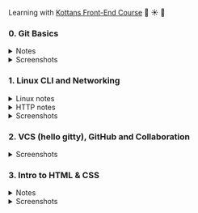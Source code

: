 Learning with [Kottans Front-End Course](https://github.com/kottans/frontend) :palm_tree: :sunny: :tropical_drink:

### 0. Git Basics

<details>
<summary>Notes</summary>

`a` - added, `c` - changed  
`git log` - review the commit history  
`git log -p` - review the commit history with details of changes  
`git show commitId` - info about commit and associated patch  
`git config -l` - to look at config  
`checkout` (for unstaged "undos") and `reset` (for staged "undos") are generally used for making local or private 'undos'. `revert` is considered a safe operation for 'public undos' as it creates new history which can be shared remotely and doesn't overwrite history remote team members may be dependent on.  
`git commit --amend` - allows us to modify and add changes to the **most recent** commit. Avoid for public commits as would create mess.
`git merge --abort` - If there are merge conflicts (meaning files are incompatible), --abort can be used to abort the merge action.  
`git branch -r` - lists remote branches

</details>

<details>
<summary>Screenshots</summary>

![Introduction to Git and GitHub - week 1](task_git_basics/git_week_1.png)

![Introduction to Git and GitHub - week 2](task_git_basics/git_week_2.png)

![git main tab test results](task_git_basics/git_main.png)

![git remote tab test results](task_git_basics/git_remote.png)

</details>

### 1. Linux CLI and Networking

<details>
<summary>Linux notes</summary>

`ls` - list content of directory in alphabetical order  
`ls -l` - long list

1.  `-` - file or `d` - directory
2.  9 characters related to security divided on 3 sets (user(owner), group, other(world)) of 3 permissions (rwx)
    `r` - read file  
     `w` - write/modify file  
     `x` - execute file. This permission is given only if file is a program  
     `-` - permission revoked (відкликаний)
3.  owner
4.  group owner
5.  size of the file in bytes
6.  time the file was last modified
7.  filename

  <details>
  <summary>Screenshots</summary>

![linux long list example](task_linux_cli/linux_long_list.png)

![permission groups](task_linux_cli/permissions.png)

  </details>

`chmod` - change mode  
 `chmod o+x FileName`
`o` - other (could be u (user) or g(group))  
 `+` - add permission  
 `x` - execute (could be r(read) or w(wright))  
 `*` - wildcard, matches any number of characters, so file name `*` matches all the files in the directory
`?` - wildcard, matches exactly one character (s?n)  
`groups` - listing of current user group memberships

`more FileName` - view content of a file. Hit the spacebar to see next page of file content  
`mkdir DirectoryName` - make directory.  
`mv FileName TargetDirectoryName` - Move file into directory  
`mv OldFileName NewFileName` - rename file  
`cd TargetDirectory` - change directory to target directory  
`pwd` - print working directory (to find out where you are)  
`cd ..` - change directory to previous directory  
`cp OriginalFileName CopiedFileName` - copy file  
`cp -r` - copy directory  
`rm` - remove file  
`rmdir` - remove empty directory  
`rm -r` - remove directory tree  
`/` - root directory

`~` - home directory  
`man -k Keyword` - search command that has Keyword somewhere  
`find -name "Name"`  
`cat` - concatenate  
`>` - where you want output of concatenation go. over-writes existing file  
`>>` - appends to existing file

`lpr` - send to default printer (line printer)  
`lpq` - display print queue  
`lprm` - remove from print queue

`df` - disc free. "Used" and "Available" columns do not add up to the "1k-blocks" (total) column. That is because a percentage of the disk is always set aside for administrative use. In this case, 5% of each disk is reserved.

`ps aux` - process status  
`|` - pipe, sends the output of a command as the input to another command  
`grep` - file for a particular pattern of characters

</details>

<details>
<summary>HTTP notes</summary>

Every request raised by the browser is **independent**. The HTTP protocol is **stateless**. That means that each individual request needs to carry all the information needed to fulfill it (through headers).  
The requests are sent, and responses are received over the **TCP/IP layer**. The default port for HTTP communication is **port 80**, but this can be configured differently for different applications. A TCP stream is broken into IP packets, and it ensures that those packets always arrive in the correct order without fail. HTTP is an application layer protocol over TCP, which is over IP.
HTTPS is a secure version of HTTP, inserting an additional layer between HTTP and TCP called TLS or SSL (Transport Layer Security or **Secure Sockets Layer**, respectively). HTTPS communicates over **port 443** by default.
HTTPS uses the Secure Sockets Layer (SSL) or Transport Layer Security (TLS) to encrypt the entire communication between the client and the server. This makes sure that the client is connected only to the right server. Also, it verifies that the data is transferred only to the intended server.  
When a client makes a request over HTTPS, it first tries to locate a certificate on the server. If the cert is found, it attempts to verify it against its known list of CAs. If it's not one of the listed CAs, it might show a dialog to the user warning about the website's certificate. Once the certificate is verified, the SSL handshake is complete, and secure transmission is in effect.
An HTTP connection is identified by source-IP, source-port and destination-IP, destination-port.
Steps:

- resolve IP address from host name via DNS
- establish a connection with the server
- send a request
- wait for a response
- close connection
  HTTP/1.1 introduced persistent connections, long-lived connections that stay open until the client closes them.  
  browsers/clients also employ a technique, called parallel connections, to minimize network delays.  
  2.0 - multiple requests with one connection
  HTTP request parts:
  1. Request line: verb, path, HTTP version (GET /articles/http-basics HTTP/1.1)
  2. Headers
  3. Body  
     HTTP response parts:
  4. Status line: includes a status code that indicates whether the request succeeded (status code 200) or why the request failed. It also includes the HTTP version and a very brief description of the status. (HTTP/1.1 200 OK)
  5. Headers
  6. Body

</details>

<details>
<summary>Screenshots</summary>

![Linux quiz](task_linux_cli/linux_quiz.png)

</details>

### 2. VCS (hello gitty), GitHub and Collaboration

<details>
<summary>Screenshots</summary>

![Introduction to Git and GitHub - week 3](task_git_collaboration/git_week_3.png)

![Introduction to Git and GitHub - week 4](task_git_collaboration/git_week_4.png)

</details>

### 3. Intro to HTML & CSS

<details>
<summary>Notes</summary>

Horizontal margins do not collapse. Vertical margins collapse.

`position: relative` The element is positioned according to the normal flow of the document, and then offset **relative to itself** based on the values of top, right, bottom, and left. The offset **does not affect the position of any other elements**; thus, the **space** given for the element **in the page layout is the same** as if position were static.  
`position: absolute` The element is **removed from the normal document flow**, and no space is created for the element in the page layout. It is positioned **relative to its closest positioned ancestor**, if any; otherwise, it is placed relative to the initial containing block. Its final position is determined by the values of top, right, bottom, and left.  
`position: fixed` The element is **removed from the normal document flow**, and no space is created for the element in the page layout. It is positioned **relative to the initial containing block** established by the viewport.

CSS Specificity: 0,0,0,0 (inline style, id, class/pseudo-class/attribute, elements reference)

`div, p` Selects all **div** elements and all **p** elements  
`div p` Selects all **p** elements inside **div** elements  
`div > p` Selects all **p** elements where the direct parent is a **div** element  
`div + p` Selects the first **p** element that is placed immediately after **div** elements  
`p ~ ul` Selects every **ul** element that is preceded by a **p** element

`colspan` attribute to span columns  
`rowspan` attribute to span rows

`<datalist>` contains a set of `<option>` elements and works with an `<input>` to search through choices. Setting type to "list" will pair the `<input>` with a `<datalist>` element if the id of both are the same.

```
img[src*='winter'] {
  height: 50px;
}
```

`serif` and `sans-serif` are keyword values that can be added as a final fallback font if nothing else in the font stack is available.

</details>    
<details>
<summary>Screenshots</summary>

![Introduction to HTML & CSS - week 1](task_html_css_intro/HTML_CSS_week1.png)

![Introduction to HTML & CSS - week 2](task_html_css_intro/HTML_CSS_week2.png)

![HTML & CSS intro](task_html_css_intro/html_css_intro.png)

</details>
